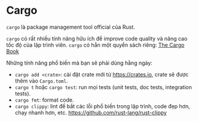 # Cargo

`cargo` là package management tool official của Rust.

`cargo` có rất nhiều tính năng hữu ích để improve code quality và nâng cao tốc độ của lập trình viên. 
`cargo` có hẳn một quyển sách riêng: [The Cargo Book](https://doc.rust-lang.org/cargo/)

Những tính năng phổ biến mà bạn sẽ phải dùng hằng ngày:

- `cargo add <crate>`: cài đặt crate mới từ <https://crates.io>, crate sẽ được thêm vào `Cargo.toml`.
- `cargo t` hoặc `cargo test`: run mọi tests (unit tests, doc tests, integration tests).
- `cargo fmt`: format code.
- `cargo clippy`: lint để bắt các lỗi phổ biến trong lập trình, code đẹp hơn, chạy nhanh hơn, etc. <https://github.com/rust-lang/rust-clippy>

